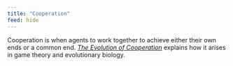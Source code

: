 ```yaml
---
title: "Cooperation"
feed: hide
---
```


Cooperation is when agents to work together to achieve either their own ends or a common end. _[The Evolution of Cooperation](https://www.worldcat.org/title/evolution-of-cooperation/oclc/799597266&referer=brief_results)_ explains how it arises in game theory and evolutionary biology.